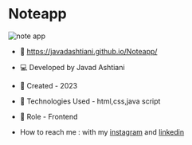 # Noteapp
![note app](https://github.com/javadashtiani/Noteapp/assets/134012615/0f932122-654e-4841-bea4-a659de7334dd)
- 🔗 https://javadashtiani.github.io/Noteapp/
- 💻 Developed by Javad Ashtiani
- 📆 Created - 2023
- 🔧 Technologies Used - html,css,java script
- 🧑‍ Role - Frontend

- How to reach me : with my [instagram](https://www.instagram.com/javadashtiani_web/) and [linkedin](https://www.linkedin.com/in/javadashtiani/)
